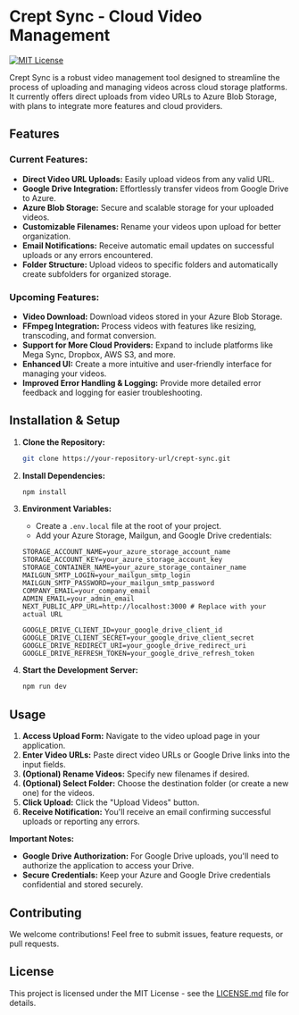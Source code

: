 # Crept Sync - Cloud Video Management

[![MIT License](https://img.shields.io/badge/License-MIT-green.svg)](https://choosealicense.com/licenses/mit/)

Crept Sync is a robust video management tool designed to streamline the process of uploading and managing videos across cloud storage platforms. It currently offers direct uploads from video URLs to Azure Blob Storage, with plans to integrate more features and cloud providers.

## Features

### Current Features:

*   **Direct Video URL Uploads:** Easily upload videos from any valid URL.
*   **Google Drive Integration:** Effortlessly transfer videos from Google Drive to Azure.
*   **Azure Blob Storage:** Secure and scalable storage for your uploaded videos.
*   **Customizable Filenames:** Rename your videos upon upload for better organization.
*   **Email Notifications:** Receive automatic email updates on successful uploads or any errors encountered.
*   **Folder Structure:** Upload videos to specific folders and automatically create subfolders for organized storage.

### Upcoming Features:

*   **Video Download:** Download videos stored in your Azure Blob Storage.
*   **FFmpeg Integration:** Process videos with features like resizing, transcoding, and format conversion.
*   **Support for More Cloud Providers:** Expand to include platforms like Mega Sync, Dropbox, AWS S3, and more.
*   **Enhanced UI:** Create a more intuitive and user-friendly interface for managing your videos.
*   **Improved Error Handling & Logging:** Provide more detailed error feedback and logging for easier troubleshooting.

## Installation & Setup

1.  **Clone the Repository:**

    ```bash
    git clone https://your-repository-url/crept-sync.git
    ```

2.  **Install Dependencies:**

    ```bash
    npm install
    ```

3.  **Environment Variables:**

    *   Create a `.env.local` file at the root of your project.
    *   Add your Azure Storage, Mailgun, and Google Drive credentials:

    ```
    STORAGE_ACCOUNT_NAME=your_azure_storage_account_name
    STORAGE_ACCOUNT_KEY=your_azure_storage_account_key
    STORAGE_CONTAINER_NAME=your_azure_storage_container_name
    MAILGUN_SMTP_LOGIN=your_mailgun_smtp_login
    MAILGUN_SMTP_PASSWORD=your_mailgun_smtp_password
    COMPANY_EMAIL=your_company_email
    ADMIN_EMAIL=your_admin_email
    NEXT_PUBLIC_APP_URL=http://localhost:3000 # Replace with your actual URL

    GOOGLE_DRIVE_CLIENT_ID=your_google_drive_client_id
    GOOGLE_DRIVE_CLIENT_SECRET=your_google_drive_client_secret
    GOOGLE_DRIVE_REDIRECT_URI=your_google_drive_redirect_uri
    GOOGLE_DRIVE_REFRESH_TOKEN=your_google_drive_refresh_token
    ```

4.  **Start the Development Server:**

    ```bash
    npm run dev
    ```

## Usage

1.  **Access Upload Form:** Navigate to the video upload page in your application.
2.  **Enter Video URLs:** Paste direct video URLs or Google Drive links into the input fields.
3.  **(Optional) Rename Videos:** Specify new filenames if desired.
4.  **(Optional) Select Folder:** Choose the destination folder (or create a new one) for the videos.
5.  **Click Upload:** Click the "Upload Videos" button.
6.  **Receive Notification:** You'll receive an email confirming successful uploads or reporting any errors.

**Important Notes:**

*   **Google Drive Authorization:** For Google Drive uploads, you'll need to authorize the application to access your Drive.
*   **Secure Credentials:** Keep your Azure and Google Drive credentials confidential and stored securely.

## Contributing

We welcome contributions! Feel free to submit issues, feature requests, or pull requests.

## License

This project is licensed under the MIT License - see the [LICENSE.md](LICENSE.md) file for details.
